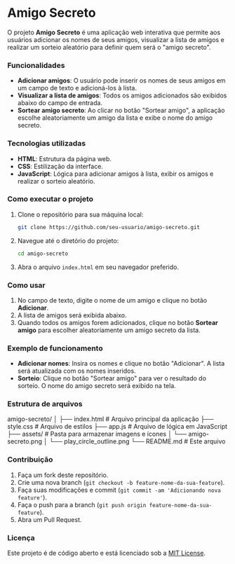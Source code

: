 # Amigo Secreto

O projeto **Amigo Secreto** é uma aplicação web interativa que permite aos usuários adicionar os nomes de seus amigos, visualizar a lista de amigos e realizar um sorteio aleatório para definir quem será o "amigo secreto". 

### Funcionalidades
- **Adicionar amigos**: O usuário pode inserir os nomes de seus amigos em um campo de texto e adicioná-los à lista.
- **Visualizar a lista de amigos**: Todos os amigos adicionados são exibidos abaixo do campo de entrada.
- **Sortear amigo secreto**: Ao clicar no botão "Sortear amigo", a aplicação escolhe aleatoriamente um amigo da lista e exibe o nome do amigo secreto.

### Tecnologias utilizadas
- **HTML**: Estrutura da página web.
- **CSS**: Estilização da interface.
- **JavaScript**: Lógica para adicionar amigos à lista, exibir os amigos e realizar o sorteio aleatório.

### Como executar o projeto

1. Clone o repositório para sua máquina local:

    ```bash
    git clone https://github.com/seu-usuario/amigo-secreto.git
    ```

2. Navegue até o diretório do projeto:

    ```bash
    cd amigo-secreto
    ```

3. Abra o arquivo `index.html` em seu navegador preferido.

### Como usar
1. No campo de texto, digite o nome de um amigo e clique no botão **Adicionar**.
2. A lista de amigos será exibida abaixo.
3. Quando todos os amigos forem adicionados, clique no botão **Sortear amigo** para escolher aleatoriamente um amigo secreto da lista.

### Exemplo de funcionamento
- **Adicionar nomes**: Insira os nomes e clique no botão "Adicionar". A lista será atualizada com os nomes inseridos.
- **Sorteio**: Clique no botão "Sortear amigo" para ver o resultado do sorteio. O nome do amigo secreto será exibido na tela.

### Estrutura de arquivos
amigo-secreto/ │ ├── index.html # Arquivo principal da aplicação ├── style.css # Arquivo de estilos ├── app.js # Arquivo de lógica em JavaScript ├── assets/ # Pasta para armazenar imagens e ícones │ └── amigo-secreto.png │ └── play_circle_outline.png └── README.md # Este arquivo


### Contribuição
1. Faça um fork deste repositório.
2. Crie uma nova branch (`git checkout -b feature-nome-da-sua-feature`).
3. Faça suas modificações e commit (`git commit -am 'Adicionando nova feature'`).
4. Faça o push para a branch (`git push origin feature-nome-da-sua-feature`).
5. Abra um Pull Request.

### Licença
Este projeto é de código aberto e está licenciado sob a [MIT License](LICENSE).
